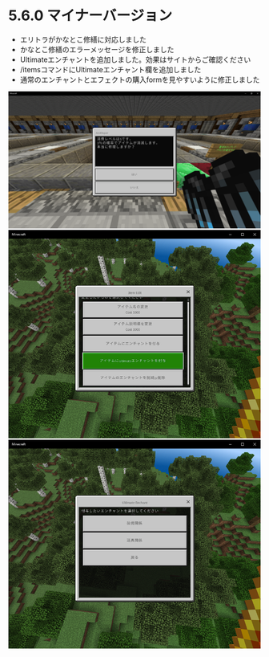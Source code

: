 # 5.6.0 マイナーバージョン

* エリトラがかなとこ修繕に対応しました
* かなとこ修繕のエラーメッセージを修正しました
* Ultimateエンチャントを追加しました。効果はサイトからご確認ください
* /itemsコマンドにUltimateエンチャント欄を追加しました
* 通常のエンチャントとエフェクトの購入formを見やすいように修正しました

![](pictures/5.6.0/Minecraft_2021_12_01_21_52_05.png)
![](pictures/5.6.0/Minecraft_2021_12_01_22_25_31.png)
![](pictures/5.6.0/Minecraft_2021_12_01_22_25_36.png)
  